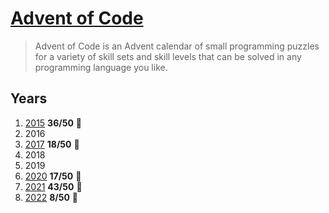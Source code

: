 # [Advent of Code]

> Advent of Code is an Advent calendar of small programming puzzles for a variety of skill sets and skill levels that can be solved in any programming language you like.

[advent of code]: https://adventofcode.com/about

## Years

1. [2015] **36/50** 🌟
1. 2016
1. [2017] **18/50** 🌟
1. 2018 
1. 2019
1. [2020] **17/50** 🌟
1. [2021] **43/50** 🌟
1. [2022] **8/50** 🌟

[2015]: ./2015
[2017]: ./2017
[2020]: ./2020
[2021]: ./2021
[2022]: ./2022
